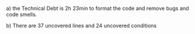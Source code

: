 a) the Technical Debt is 2h 23min to format the code and remove bugs and code smells.

b) There are 37 uncovered lines and 24 uncovered conditions